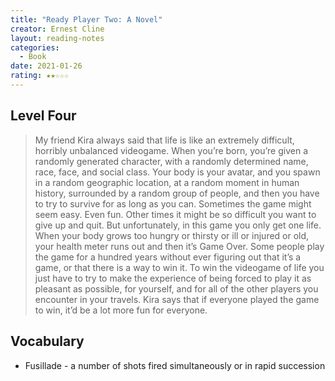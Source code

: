 ```yaml
---
title: "Ready Player Two: A Novel"
creator: Ernest Cline
layout: reading-notes
categories:
  - Book
date: 2021-01-26
rating: ★★☆☆☆
---
```


## Level Four 

> My friend Kira always said that life is like an extremely difficult, horribly unbalanced videogame. When you’re born, you’re given a randomly generated character, with a randomly determined name, race, face, and social class. Your body is your avatar, and you spawn in a random geographic location, at a random moment in human history, surrounded by a random group of people, and then you have to try to survive for as long as you can. Sometimes the game might seem easy. Even fun. Other times it might be so difficult you want to give up and quit. But unfortunately, in this game you only get one life. When your body grows too hungry or thirsty or ill or injured or old, your health meter runs out and then it’s Game Over. Some people play the game for a hundred years without ever figuring out that it’s a game, or that there is a way to win it. To win the videogame of life you just have to try to make the experience of being forced to play it as pleasant as possible, for yourself, and for all of the other players you encounter in your travels. Kira says that if everyone played the game to win, it’d be a lot more fun for everyone. 

## Vocabulary

- Fusillade - a number of shots fired simultaneously or in rapid succession
